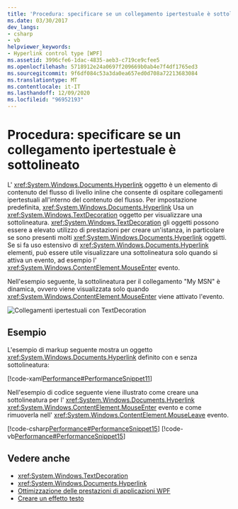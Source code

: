 ```yaml
---
title: 'Procedura: specificare se un collegamento ipertestuale è sottolineato'
ms.date: 03/30/2017
dev_langs:
- csharp
- vb
helpviewer_keywords:
- Hyperlink control type [WPF]
ms.assetid: 3996cfe6-1dac-4835-aeb3-c719ce9cfee5
ms.openlocfilehash: 5718912e24a0697f209669b0ab4e7f4df1765ed3
ms.sourcegitcommit: 9f6df084c53a3da0ea657ed0d708a72213683084
ms.translationtype: MT
ms.contentlocale: it-IT
ms.lasthandoff: 12/09/2020
ms.locfileid: "96952193"
---
```

# <a name="how-to-specify-whether-a-hyperlink-is-underlined"></a>Procedura: specificare se un collegamento ipertestuale è sottolineato
L' <xref:System.Windows.Documents.Hyperlink> oggetto è un elemento di contenuto del flusso di livello inline che consente di ospitare collegamenti ipertestuali all'interno del contenuto del flusso. Per impostazione predefinita, <xref:System.Windows.Documents.Hyperlink> Usa un <xref:System.Windows.TextDecoration> oggetto per visualizzare una sottolineatura. <xref:System.Windows.TextDecoration> gli oggetti possono essere a elevato utilizzo di prestazioni per creare un'istanza, in particolare se sono presenti molti <xref:System.Windows.Documents.Hyperlink> oggetti. Se si fa uso estensivo di <xref:System.Windows.Documents.Hyperlink> elementi, può essere utile visualizzare una sottolineatura solo quando si attiva un evento, ad esempio l' <xref:System.Windows.ContentElement.MouseEnter> evento.  
  
 Nell'esempio seguente, la sottolineatura per il collegamento "My MSN" è dinamica, ovvero viene visualizzata solo quando <xref:System.Windows.ContentElement.MouseEnter> viene attivato l'evento.  
  
  ![Collegamenti ipertestuali con TextDecoration](./media/how-to-specify-whether-a-hyperlink-is-underlined/text-decorations-hyperlinks.png)  

## <a name="example"></a>Esempio  
 L'esempio di markup seguente mostra un oggetto <xref:System.Windows.Documents.Hyperlink> definito con e senza sottolineatura:  
  
 [!code-xaml[Performance#PerformanceSnippet11](~/samples/snippets/csharp/VS_Snippets_Wpf/Performance/CSharp/Hyperlink.xaml#performancesnippet11)]  
  
 Nell'esempio di codice seguente viene illustrato come creare una sottolineatura per l' <xref:System.Windows.Documents.Hyperlink> <xref:System.Windows.ContentElement.MouseEnter> evento e come rimuoverla nell' <xref:System.Windows.ContentElement.MouseLeave> evento.  
  
 [!code-csharp[Performance#PerformanceSnippet15](~/samples/snippets/csharp/VS_Snippets_Wpf/Performance/CSharp/Hyperlink.xaml.cs#performancesnippet15)]
 [!code-vb[Performance#PerformanceSnippet15](~/samples/snippets/visualbasic/VS_Snippets_Wpf/Performance/visualbasic/hyperlink.xaml.vb#performancesnippet15)]  
  
## <a name="see-also"></a>Vedere anche

- <xref:System.Windows.TextDecoration>
- <xref:System.Windows.Documents.Hyperlink>
- [Ottimizzazione delle prestazioni di applicazioni WPF](optimizing-wpf-application-performance.md)
- [Creare un effetto testo](how-to-create-a-text-decoration.md)
